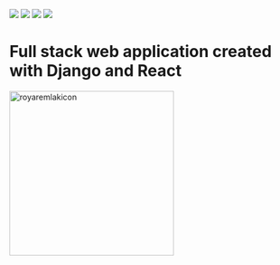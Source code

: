 <p>

<img src="https://img.shields.io/badge/build-success-brightgreen"/>

<img src="https://img.shields.io/badge/development-ongoing-brightgreen"/>
  
<img src="https://img.shields.io/badge/PRs-welcome-brightgreen.svg"/>
  
<a>
  <img src="https://img.shields.io/badge/-royaremlak.com-orange"/>
</a>
  
  
</p>

# Full stack web application created with Django and React

<img width="291" alt="royaremlakicon" src="https://user-images.githubusercontent.com/85699024/125648549-4a6c1755-97f1-424d-9fdf-e3eb98399290.png">
